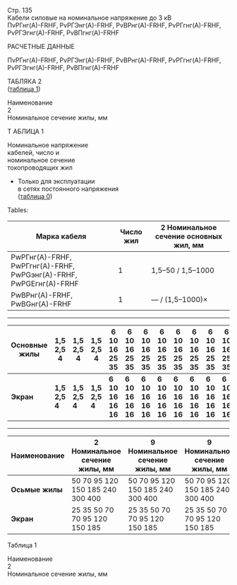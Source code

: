 Стр. 135  
Кабели силовые на номинальное напряжение до 3 кВ  
ПvPГнг(А)-FRHF, PvPГЭнг(А)-FRHF, PvBPнг(А)-FRHF, PvPГгнг(А)-FRHF, PvPГЭгнг(А)-FRHF, PvBПгнг(А)-FRHF  

РАСЧЕТНЫЕ ДАННЫЕ

ПvPГнг(А)-FRHF, PvPГЭнг(А)-FRHF, PvBPнг(А)-FRHF, PvPГгнг(А)-FRHF, PvPГЭгнг(А)-FRHF, 
PvBПгнг(А)-FRHF  

ТАБЛЯКА 2  
(<a href="#d3c4eab9-7121-4c29-8716-57276279549a">таблица 1</a>)  

Наименование  
2  
Номинальное сечение жилы, мм  

Т АБЛИЦА 1  

Номинальное напряжение  
кабелей, число и  
номинальное сечение  
токопроводящих жил  

* Только для эксплуатации  
в сетях постоянного напряжения  
(<a href="#8a7c8af4-ec39-4954-a224-6f7f3ab8e915">таблица 0</a>)

Tables:

| **Марка кабеля** | **Число жил** | **2 Номинальное сечение основных жил, мм** |
|------------------|---------------|--------------------------------------------|
| PwPГнг(А)-FRHF, PwPГгнг(А)-FRHF, PwPGэнг(А)-FRHF, PwPGEгнг(А)-FRHF | 1 | 1,5–50 / 1,5–1000 |
| PwBPнг(А)-FRHF, PwBGнг(А)-FRHF | 1 | — / (1,5–1000)× |

---

| **Основные жилы** | **1,5 2,5 4** | **1,5 2,5 4** | **1,5 2,5 4** | **6 10 16 25 35** | **6 10 16 25 35** | **6 10 16 25 35** | **6 10 16 25 35** | **6 10 16 25 35** | **6 10 16 25 35** | **6 10 16 25 35** | **6 10 16 25 35** |
| ------------------- | -------------- | ------------- | ------------- | -------------------- | -------------------- | -------------------- | -------------------- | -------------------- | -------------------- | -------------------- | -------------------- |
| **Экран**           | **1,5 2,5 4** | **1,5 2,5 4** | **1,5 2,5 4** | **6 10 16 16 16** | **6 10 16 16 16** | **6 10 16 16 16** | **6 10 16 16 16** | **6 10 16 16 16** | **6 10 16 16 16** | **6 10 16 16 16** | **6 10 16 16 16** |

---

| **Наименование** | **2 Номинальное сечение жилы, мм** | **9 Номинальное сечение жилы, мм** | **9 Номинальное сечение жилы, мм** | **9 Номинальное сечение жилы, мм** | **9 Номинальное сечение жилы, мм** | **9 Номинальное сечение жилы, мм** | **9 Номинальное сечение жилы, мм** | **9 Номинальное сечение жилы, мм** | **9 Номинальное сечение жилы, мм** | **9 Номинальное сечение жилы, мм** | **9 Номинальное сечение жилы, мм** | **9 Номинальное сечение жилы, мм** |
|--------------------|-------------------------------|------------------------------|------------------------------|------------------------------|------------------------------|------------------------------|------------------------------|------------------------------|------------------------------|------------------------------|------------------------------|------------------------------|
| **Осьмые жилы**     | 50 70 95 120 150 185 240 300 400 | 50 70 95 120 150 185 240 300 400 | 50 70 95 120 150 185 240 300 400 | 50 70 95 120 150 185 240 300 400 | 50 70 95 120 150 185 240 300 400 | 50 70 95 120 150 185 240 300 400 | 50 70 95 120 150 185 240 300 400 | 50 70 95 120 150 185 240 300 400 | 50 70 95 120 150 185 240 300 400 | 50 70 95 120 150 185 240 300 400 | 50 70 95 120 150 185 240 300 400 | 50 70 95 120 150 185 240 300 400 |
| **Экран**          | 25 35 50 70 70 95 120 150 185 | 25 35 50 70 70 95 120 150 185 | 25 35 50 70 70 95 120 150 185 | 25 35 50 70 70 95 120 150 185 | 25 35 50 70 70 95 120 150 185 | 25 35 50 70 70 95 120 150 185 | 25 35 50 70 70 95 120 150 185 | 25 35 50 70 70 95 120 150 185 | 25 35 50 70 70 95 120 150 185 | 25 35 50 70 70 95 120 150 185 | 25 35 50 70 70 95 120 150 185 | 25 35 50 70 70 95 120 150 185 | 25 35 50 70 70 95 120 150 185 |

<a name="d3c4eab9-7121-4c29-8716-57276279549a"></a>

Таблица 1

Наименование  
2  
Номинальное сечение жилы, мм  

<a name="8a7c8af4-ec39-4954-a224-6f7f3ab8e915"></a>
